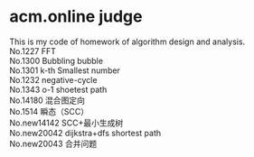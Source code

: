# acm.online judge
This is my code of homework of algorithm design and analysis.  
No.1227 FFT  
No.1300 Bubbling bubble  
No.1301 k-th Smallest number    
No.1232 negative-cycle  
No.1343 o-1 shoetest path  
No.14180 混合图定向  
No.1514 瞬态（SCC）  
No.new14142 SCC+最小生成树  
No.new20042 dijkstra+dfs shortest path  
No.new20043 合并问题  
